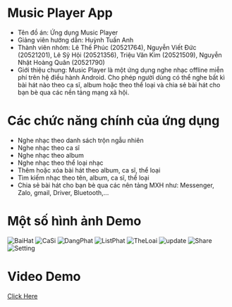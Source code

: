 # Music Player App
- Tên đồ án: Ứng dụng Music Player
- Giảng viên hướng dẫn: Huỳnh Tuấn Anh
- Thành viên nhóm:
    Lê Thế Phúc                 (20521764),
    Nguyễn Viết Đức             (20521201),
    Lê Sỹ Hội                   (20521356),
    Triệu Văn Kim               (20521509),
    Nguyễn Nhật Hoàng Quân      (20521790)   
- Giới thiệu chung: Music Player là một ứng dụng nghe nhạc offline miễn phí trên hệ điều hành Android. Cho phép người dùng có thể nghe bất kì bài hát nào theo ca sĩ,       album hoặc theo thể loại và chia sẻ bài hát cho bạn bè qua các nền tảng mạng xã hội.
  </a>
#  Các chức năng chính của ứng dụng
  - Nghe nhạc theo danh sách trộn ngẫu nhiên
  - Nghe nhạc theo ca sĩ
  - Nghe nhạc theo album
  - Nghe nhạc theo thể loại nhạc
  - Thêm hoặc xóa bài hát theo album, ca sĩ, thể loại
  - Tìm kiếm nhạc theo tên, album, ca sĩ, thể loại
  - Chia sẻ bài hát cho bạn bè qua các nên tảng MXH như: Messenger, Zalo, gmail, Driver, Bluetooth,...
  </a>
  
# Một số hình ảnh Demo 
![BaiHat](https://user-images.githubusercontent.com/91202778/173486227-7e0cf1e8-1956-4abf-b076-b3fb5bac28ef.jpg)
![CaSi](https://user-images.githubusercontent.com/91202778/173486264-65efcb53-27ad-46dd-a45e-ccaa81ee47c1.jpg)
![DangPhat](https://user-images.githubusercontent.com/91202778/173486293-fcdbefcb-5363-427e-9170-73dd31674b33.jpg)
![ListPhat](https://user-images.githubusercontent.com/91202778/173486315-a31a1390-92cd-4368-bfc1-e85ec82ea8e1.jpg)
![TheLoai](https://user-images.githubusercontent.com/91202778/173486428-3c2753c6-5d2e-4181-b093-d0ba71642a4f.jpg)
![update](https://user-images.githubusercontent.com/91202778/173486446-80ad1607-b828-42e4-b297-745070e89811.jpg)
![Share](https://user-images.githubusercontent.com/91202778/173486465-046a8b79-c7a4-40fc-8fa2-6deb903101a4.jpg)
![Setting](https://user-images.githubusercontent.com/91202778/173486477-46c7f07e-0051-4c65-ae10-2425ff052f37.jpg)
 </a>
 
# Video Demo

[Click Here](https://drive.google.com/file/d/192ceNuUqg5GfpvWkyrCABEQGLTrZy4v-/view?usp=sharing)
</a>

